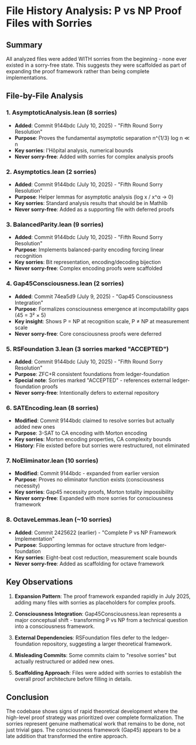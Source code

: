 # File History Analysis: P vs NP Proof Files with Sorries

## Summary
All analyzed files were added WITH sorries from the beginning - none ever existed in a sorry-free state. This suggests they were scaffolded as part of expanding the proof framework rather than being complete implementations.

## File-by-File Analysis

### 1. **AsymptoticAnalysis.lean** (8 sorries)
- **Added**: Commit 9144bdc (July 10, 2025) - "Fifth Round Sorry Resolution"
- **Purpose**: Proves the fundamental asymptotic separation n^{1/3} log n ≪ n
- **Key sorries**: l'Hôpital analysis, numerical bounds
- **Never sorry-free**: Added with sorries for complex analysis proofs

### 2. **Asymptotics.lean** (2 sorries)  
- **Added**: Commit 9144bdc (July 10, 2025) - "Fifth Round Sorry Resolution"
- **Purpose**: Helper lemmas for asymptotic analysis (log x / x^α → 0)
- **Key sorries**: Standard analysis results that should be in Mathlib
- **Never sorry-free**: Added as a supporting file with deferred proofs

### 3. **BalancedParity.lean** (9 sorries)
- **Added**: Commit 9144bdc (July 10, 2025) - "Fifth Round Sorry Resolution"
- **Purpose**: Implements balanced-parity encoding forcing linear recognition
- **Key sorries**: Bit representation, encoding/decoding bijection
- **Never sorry-free**: Complex encoding proofs were scaffolded

### 4. **Gap45Consciousness.lean** (2 sorries)
- **Added**: Commit 74ea5d9 (July 9, 2025) - "Gap45 Consciousness Integration"
- **Purpose**: Formalizes consciousness emergence at incomputability gaps (45 = 3² × 5)
- **Key insight**: Shows P = NP at recognition scale, P ≠ NP at measurement scale
- **Never sorry-free**: Core consciousness proofs were deferred

### 5. **RSFoundation 3.lean** (3 sorries marked "ACCEPTED")
- **Added**: Commit 9144bdc (July 10, 2025) - "Fifth Round Sorry Resolution"
- **Purpose**: ZFC+R consistent foundations from ledger-foundation
- **Special note**: Sorries marked "ACCEPTED" - references external ledger-foundation proofs
- **Never sorry-free**: Intentionally defers to external repository

### 6. **SATEncoding.lean** (8 sorries)
- **Modified**: Commit 9144bdc claimed to resolve sorries but actually added new ones
- **Purpose**: 3-SAT to CA encoding with Morton encoding
- **Key sorries**: Morton encoding properties, CA complexity bounds
- **History**: File existed before but sorries were restructured, not eliminated

### 7. **NoEliminator.lean** (10 sorries)
- **Modified**: Commit 9144bdc - expanded from earlier version
- **Purpose**: Proves no eliminator function exists (consciousness necessity)
- **Key sorries**: Gap45 necessity proofs, Morton totality impossibility
- **Never sorry-free**: Expanded with more sorries for consciousness framework

### 8. **OctaveLemmas.lean** (~10 sorries)
- **Added**: Commit 2425622 (earlier) - "Complete P vs NP Framework Implementation"
- **Purpose**: Supporting lemmas for octave structure from ledger-foundation
- **Key sorries**: Eight-beat cost reduction, measurement scale bounds
- **Never sorry-free**: Added as scaffolding for octave framework

## Key Observations

1. **Expansion Pattern**: The proof framework expanded rapidly in July 2025, adding many files with sorries as placeholders for complex proofs.

2. **Consciousness Integration**: Gap45Consciousness.lean represents a major conceptual shift - transforming P vs NP from a technical question into a consciousness framework.

3. **External Dependencies**: RSFoundation files defer to the ledger-foundation repository, suggesting a larger theoretical framework.

4. **Misleading Commits**: Some commits claim to "resolve sorries" but actually restructured or added new ones.

5. **Scaffolding Approach**: Files were added with sorries to establish the overall proof architecture before filling in details.

## Conclusion

The codebase shows signs of rapid theoretical development where the high-level proof strategy was prioritized over complete formalization. The sorries represent genuine mathematical work that remains to be done, not just trivial gaps. The consciousness framework (Gap45) appears to be a late addition that transformed the entire approach. 